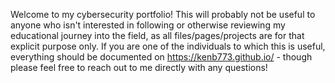 Welcome to my cybersecurity portfolio! This will probably not be useful to anyone who isn't interested in following or otherwise reviewing my educational journey into the field, as all files/pages/projects are for that explicit purpose only. If you are one of the individuals to which this is useful, everything should be documented on https://kenb773.github.io/ - though please feel free to reach out to me directly with any questions!
